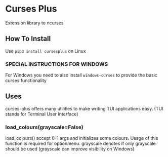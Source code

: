 # Curses Plus
Extension library to ncurses

## How To Install
Use ```pip3 install cursesplus```
on Linux

### SPECIAL INSTRUCTIONS FOR WINDOWS
For Windows you need to also install ```windows-curses```
to provide the basic curses functionality

## Uses

curses-plus offers many utilities to make writing TUI applications easy. (TUI stands for Terminal User Interface)

### load_colours(grayscale=False)

load_colours() accept 0-1 args and initializes some colours. Usage of this function is required for optionmenu.
grayscale denotes if only grayscale should be used (grayscale can improve visibility on Windows)